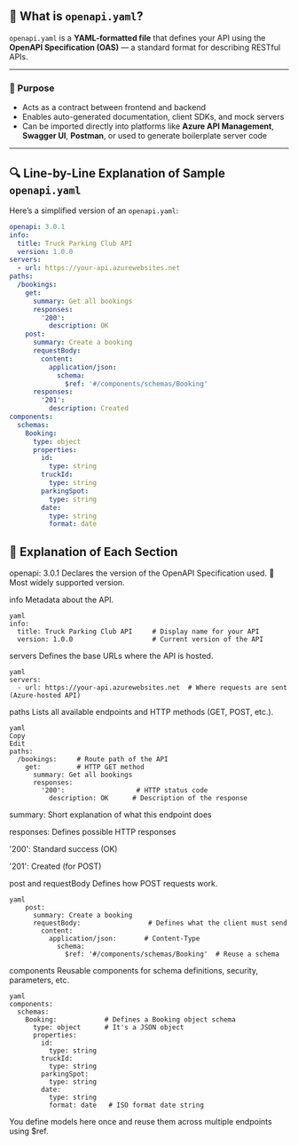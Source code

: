## 🧾 What is `openapi.yaml`?

`openapi.yaml` is a **YAML-formatted file** that defines your API using the **OpenAPI Specification (OAS)** — a standard format for describing RESTful APIs.

---

### 📌 Purpose

- Acts as a contract between frontend and backend
- Enables auto-generated documentation, client SDKs, and mock servers
- Can be imported directly into platforms like **Azure API Management**, **Swagger UI**, **Postman**, or used to generate boilerplate server code

---

## 🔍 Line-by-Line Explanation of Sample `openapi.yaml`

Here’s a simplified version of an `openapi.yaml`:

```yaml
openapi: 3.0.1
info:
  title: Truck Parking Club API
  version: 1.0.0
servers:
  - url: https://your-api.azurewebsites.net
paths:
  /bookings:
    get:
      summary: Get all bookings
      responses:
        '200':
          description: OK
    post:
      summary: Create a booking
      requestBody:
        content:
          application/json:
            schema:
              $ref: '#/components/schemas/Booking'
      responses:
        '201':
          description: Created
components:
  schemas:
    Booking:
      type: object
      properties:
        id:
          type: string
        truckId:
          type: string
        parkingSpot:
          type: string
        date:
          type: string
          format: date
```
## 🧩 Explanation of Each Section
openapi: 3.0.1
Declares the version of the OpenAPI Specification used.
📌 Most widely supported version.

info
Metadata about the API.
```
yaml
info:
  title: Truck Parking Club API     # Display name for your API
  version: 1.0.0                    # Current version of the API
```

servers
Defines the base URLs where the API is hosted.
```
yaml
servers:
  - url: https://your-api.azurewebsites.net  # Where requests are sent (Azure-hosted API)
```
paths
Lists all available endpoints and HTTP methods (GET, POST, etc.).
```
yaml
Copy
Edit
paths:
  /bookings:     # Route path of the API
    get:         # HTTP GET method
      summary: Get all bookings
      responses:
        '200':                  # HTTP status code
          description: OK      # Description of the response
```
summary: Short explanation of what this endpoint does

responses: Defines possible HTTP responses

'200': Standard success (OK)

'201': Created (for POST)

post and requestBody
Defines how POST requests work.
```
yaml
    post:
      summary: Create a booking
      requestBody:                 # Defines what the client must send
        content:
          application/json:       # Content-Type
            schema:
              $ref: '#/components/schemas/Booking'  # Reuse a schema
```
components
Reusable components for schema definitions, security, parameters, etc.
```
yaml
components:
  schemas:
    Booking:            # Defines a Booking object schema
      type: object      # It's a JSON object
      properties:
        id:
          type: string
        truckId:
          type: string
        parkingSpot:
          type: string
        date:
          type: string
          format: date   # ISO format date string
```
You define models here once and reuse them across multiple endpoints using $ref.
